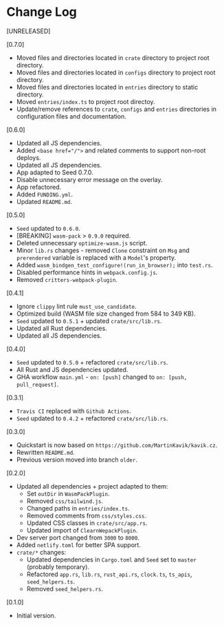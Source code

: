 # Change Log

[UNRELEASED]

[0.7.0]

- Moved files and directories located in `crate` directory to project root directory.
- Moved files and directories located in `configs` directory to project root directory.
- Moved files and directories located in `entries` directory to static directory.
- Moved `entries/index.ts` to project root directoy.
- Update/remove references to `crate`, `configs` and `entries` directories in configuration files and documentation.

[0.6.0]

- Updated all JS dependencies.
- Added `<base href="/">` and related comments to support non-root deploys.
- Updated all JS dependencies.
- App adapted to Seed 0.7.0.
- Disable unnecessary error message on the overlay.
- App refactored.
- Added `FUNDING.yml`.
- Updated `README.md`.

[0.5.0]

- `Seed` updated to `0.6.0`.
- [BREAKING] `wasm-pack` > `0.9.0` required.
- Deleted unnecessary `optimize-wasm.js` script.
- Minor `lib.rs` changes - removed `Clone` constraint on `Msg` and `prerendered` variable is replaced with a `Model`'s property.
- Added `wasm_bindgen_test_configure!(run_in_browser);` into `test.rs`.
- Disabled performance hints in `webpack.config.js`.
- Removed `critters-webpack-plugin`.

[0.4.1]

- Ignore `clippy` lint rule `must_use_candidate`.
- Optimized build (WASM file size changed from 584 to 349 KB).
- `Seed` updated to `0.5.1` + updated `crate/src/lib.rs`.
- Updated all Rust dependencies.
- Updated all JS dependencies.

[0.4.0]

- `Seed` updated to `0.5.0` + refactored `crate/src/lib.rs`.
- All Rust and JS dependencies updated.
- GHA workflow `main.yml` - `on: [push]` changed to `on: [push, pull_request]`.

[0.3.1]

- `Travis CI` replaced with `Github Actions`.
- `Seed` updated to `0.4.2` + refactored `crate/src/lib.rs`.

[0.3.0]

- Quickstart is now based on `https://github.com/MartinKavik/kavik.cz`.
- Rewritten `README.md`.
- Previous version moved into branch `older`.

[0.2.0]

- Updated all dependencies + project adapted to them:
  - Set `outDir` in `WasmPackPlugin`.
  - Removed `css/tailwind.js`.
  - Changed paths in `entries/index.ts`.
  - Removed comments from `css/styles.css`.
  - Updated CSS classes in `crate/src/app.rs`.
  - Updated import of `ClearnWepackPlugin`.
- Dev server port changed from `3000` to `8000`.
- Added `netlify.toml` for better SPA support.
- `crate/*` changes:
  - Updated dependencies in `Cargo.toml` and `Seed` set to `master` (probably temporary).
  - Refactored `app.rs`, `lib.rs`, `rust_api.rs`, `clock.ts`, `ts_apis`, `seed_helpers.ts`.
  - Removed `seed_helpers.rs`.

[0.1.0]

- Initial version.
